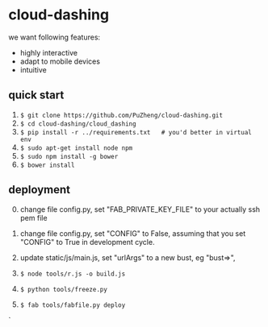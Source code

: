 cloud-dashing
=============


we want following features:
 
 * highly interactive
 * adapt to mobile devices
 * intuitive


## quick start

1. `$ git clone https://github.com/PuZheng/cloud-dashing.git`
2. `$ cd cloud-dashing/cloud_dashing`
3. `$ pip install -r ../requirements.txt   # you'd better in virtual env`
4. `$ sudo apt-get install node npm` 
5. `$ sudo npm install -g bower`
6. `$ bower install`


## deployment

0. change file config.py, set "FAB_PRIVATE_KEY_FILE" to your actually ssh pem file

1. change file config.py, set "CONFIG" to False, assuming that you set "CONFIG" to True in development cycle.
2. update static/js/main.js, set "urlArgs" to a new bust, eg "bust=><new bust>",
3. `$ node tools/r.js -o build.js`
4. `$ python tools/freeze.py`
5. `$ fab tools/fabfile.py deploy` 

`
